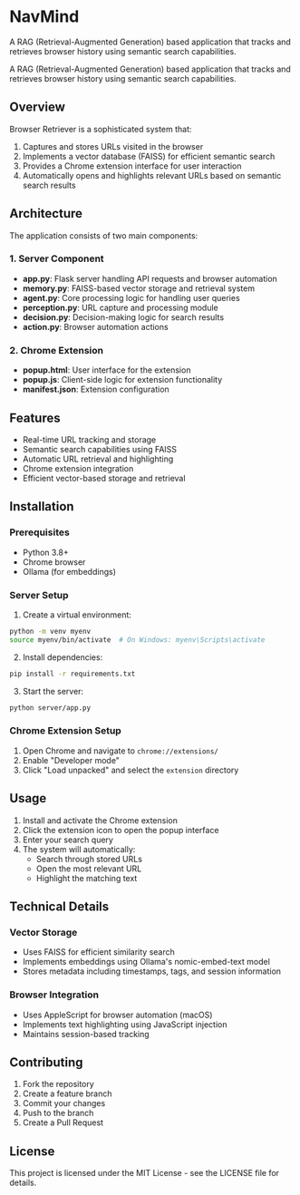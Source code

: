# NavMind
A RAG (Retrieval-Augmented Generation) based application that tracks and retrieves browser history using semantic search capabilities.

A RAG (Retrieval-Augmented Generation) based application that tracks and retrieves browser history using semantic search capabilities.

## Overview

Browser Retriever is a sophisticated system that:
1. Captures and stores URLs visited in the browser
2. Implements a vector database (FAISS) for efficient semantic search
3. Provides a Chrome extension interface for user interaction
4. Automatically opens and highlights relevant URLs based on semantic search results

## Architecture

The application consists of two main components:

### 1. Server Component
- **app.py**: Flask server handling API requests and browser automation
- **memory.py**: FAISS-based vector storage and retrieval system
- **agent.py**: Core processing logic for handling user queries
- **perception.py**: URL capture and processing module
- **decision.py**: Decision-making logic for search results
- **action.py**: Browser automation actions

### 2. Chrome Extension
- **popup.html**: User interface for the extension
- **popup.js**: Client-side logic for extension functionality
- **manifest.json**: Extension configuration

## Features

- Real-time URL tracking and storage
- Semantic search capabilities using FAISS
- Automatic URL retrieval and highlighting
- Chrome extension integration
- Efficient vector-based storage and retrieval

## Installation

### Prerequisites
- Python 3.8+
- Chrome browser
- Ollama (for embeddings)

### Server Setup
1. Create a virtual environment:
```bash
python -m venv myenv
source myenv/bin/activate  # On Windows: myenv\Scripts\activate
```

2. Install dependencies:
```bash
pip install -r requirements.txt
```

3. Start the server:
```bash
python server/app.py
```

### Chrome Extension Setup
1. Open Chrome and navigate to `chrome://extensions/`
2. Enable "Developer mode"
3. Click "Load unpacked" and select the `extension` directory

## Usage

1. Install and activate the Chrome extension
2. Click the extension icon to open the popup interface
3. Enter your search query
4. The system will automatically:
   - Search through stored URLs
   - Open the most relevant URL
   - Highlight the matching text

## Technical Details

### Vector Storage
- Uses FAISS for efficient similarity search
- Implements embeddings using Ollama's nomic-embed-text model
- Stores metadata including timestamps, tags, and session information

### Browser Integration
- Uses AppleScript for browser automation (macOS)
- Implements text highlighting using JavaScript injection
- Maintains session-based tracking

## Contributing

1. Fork the repository
2. Create a feature branch
3. Commit your changes
4. Push to the branch
5. Create a Pull Request

## License

This project is licensed under the MIT License - see the LICENSE file for details. 
